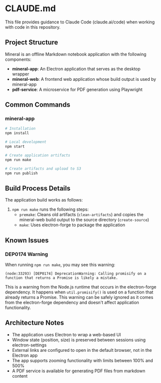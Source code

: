 # CLAUDE.md

This file provides guidance to Claude Code (claude.ai/code) when working with code in this repository.

## Project Structure

Mineral is an offline Markdown notebook application with the following components:

- **mineral-app**: An Electron application that serves as the desktop wrapper
- **mineral-web**: A frontend web application whose build output is used by mineral-app
- **pdf-service**: A microservice for PDF generation using Playwright

## Common Commands

### mineral-app

```bash
# Installation
npm install

# Local development
npm start

# Create application artifacts
npm run make

# Create artifacts and upload to S3
npm run publish
```

## Build Process Details

The application build works as follows:

1. `npm run make` runs the following steps:
   - `premake`: Cleans old artifacts (`clean-artifacts`) and copies the mineral-web build output to the source directory (`create-source`)
   - `make`: Uses electron-forge to package the application

## Known Issues

### DEP0174 Warning

When running `npm run make`, you may see this warning:

```
(node:33293) [DEP0174] DeprecationWarning: Calling promisify on a function that returns a Promise is likely a mistake.
```

This is a warning from the Node.js runtime that occurs in the electron-forge dependency. It happens when `util.promisify()` is used on a function that already returns a Promise. This warning can be safely ignored as it comes from the electron-forge dependency and doesn't affect application functionality.

## Architecture Notes

- The application uses Electron to wrap a web-based UI
- Window state (position, size) is preserved between sessions using electron-settings
- External links are configured to open in the default browser, not in the Electron app
- The app supports zooming functionality with limits between 100% and 500%
- A PDF service is available for generating PDF files from markdown content